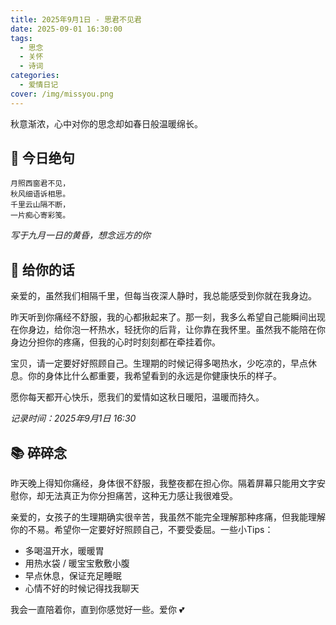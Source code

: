 ```yaml
---
title: 2025年9月1日 - 思君不见君
date: 2025-09-01 16:30:00
tags: 
  - 思念
  - 关怀
  - 诗词
categories: 
  - 爱情日记
cover: /img/missyou.png
---
```


秋意渐浓，心中对你的思念却如春日般温暖绵长。

## 🌙 今日绝句

```
月照西窗君不见，
秋风细语诉相思。
千里云山隔不断，
一片痴心寄彩笺。
```

*写于九月一日的黄昏，想念远方的你*

## 📮 给你的话

亲爱的，虽然我们相隔千里，但每当夜深人静时，我总能感受到你就在我身边。

昨天听到你痛经不舒服，我的心都揪起来了。那一刻，我多么希望自己能瞬间出现在你身边，给你泡一杯热水，轻抚你的后背，让你靠在我怀里。虽然我不能陪在你身边分担你的疼痛，但我的心时时刻刻都在牵挂着你。

宝贝，请一定要好好照顾自己。生理期的时候记得多喝热水，少吃凉的，早点休息。你的身体比什么都重要，我希望看到的永远是你健康快乐的样子。

愿你每天都开心快乐，愿我们的爱情如这秋日暖阳，温暖而持久。

*记录时间：2025年9月1日 16:30*

## 📚 碎碎念

昨天晚上得知你痛经，身体很不舒服，我整夜都在担心你。隔着屏幕只能用文字安慰你，却无法真正为你分担痛苦，这种无力感让我很难受。

亲爱的，女孩子的生理期确实很辛苦，我虽然不能完全理解那种疼痛，但我能理解你的不易。希望你一定要好好照顾自己，不要受委屈。一些小Tips：

- 多喝温开水，暖暖胃
- 用热水袋 / 暖宝宝敷敷小腹
- 早点休息，保证充足睡眠
- 心情不好的时候记得找我聊天

我会一直陪着你，直到你感觉好一些。爱你 💕
